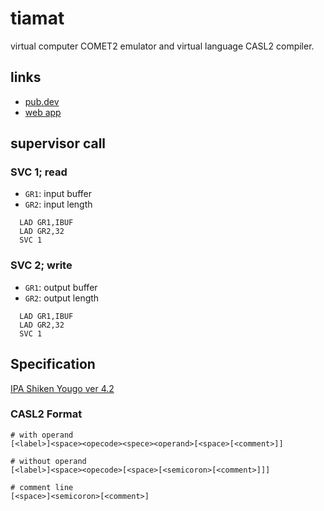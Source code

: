 # tiamat
virtual computer COMET2 emulator and virtual language CASL2 compiler.

## links
- [pub.dev](https://pub.dev/packages/tiamat)
- [web app](https://a-skua.github.io/tiamat/)

## supervisor call

### SVC 1; read
- `GR1`: input buffer
- `GR2`: input length

```
  LAD GR1,IBUF
  LAD GR2,32
  SVC 1
```

### SVC 2; write
- `GR1`: output buffer
- `GR2`: output length

```
  LAD GR1,IBUF
  LAD GR2,32
  SVC 1
```

## Specification

[IPA Shiken Yougo ver 4.2](https://www.jitec.ipa.go.jp/1_13download/shiken_yougo_ver4_2.pdf)

### CASL2 Format
```
# with operand
[<label>]<space><opecode><spece><operand>[<space>[<comment>]]

# without operand
[<label>]<space><opecode>[<space>[<semicoron>[<comment>]]]

# comment line
[<space>]<semicoron>[<comment>]
```
